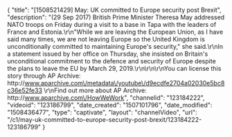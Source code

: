 {
    "title": "[1508521429] May: UK committed to Europe security post Brexit",
    "description": "(29 Sep 2017) British Prime Minister Theresa May addressed NATO troops on Friday during a visit to a base in Tapa with the leaders of France and Estonia.\r\n\"While we are leaving the European Union, as I have said many times, we are not leaving Europe so the United Kingdom is unconditionally committed to maintaining Europe's security,\" she said.\r\nIn a statement issued by her office on Thursday, she insisted on Britain's unconditional commitment to the defence and security of Europe despite the plans to leave the EU by March 29, 2019.\r\n\r\n\r\nYou can license this story through AP Archive: http:\/\/www.aparchive.com\/metadata\/youtube\/d9ecdfe2704a02030e5bc8c36e52fe33 \r\nFind out more about AP Archive: http:\/\/www.aparchive.com\/HowWeWork",
    "channelid": "123184222",
    "videoid": "123186799",
    "date_created": "1507101796",
    "date_modified": "1508436477",
    "type": "captivate",
    "layout": "channelVideo",
    "url": "\/c1\/may-uk-committed-to-europe-security-post-brexit\/123184222-123186799"
}